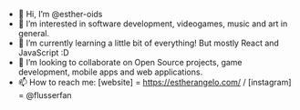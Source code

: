 - 👋 Hi, I’m @esther-oids
- 👀 I’m interested in software development, videogames, music and art in general. 
- 🌱 I’m currently learning a little bit of everything! But mostly React and JavaScript :D
- 💞️ I’m looking to collaborate on Open Source projects, game development, mobile apps and web applications. 
- 📫 How to reach me: [website] = https://estherangelo.com/ / [instagram] = @flusserfan 
<!---
esther-oids/esther-oids is a ✨ special ✨ repository because its `README.md` (this file) appears on your GitHub profile.
You can click the Preview link to take a look at your changes.
--->

